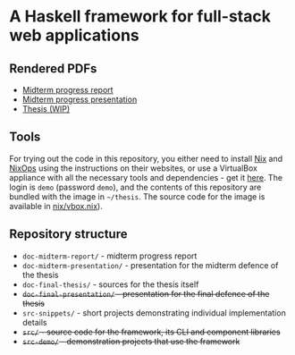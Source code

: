 # A Haskell framework for full-stack web applications

## Rendered PDFs
- [Midterm progress report](doc-midterm-report/midterm-report.pdf)
- [Midterm progress presentation](doc-midterm-presentation/midterm-presentation.pdf)
- [Thesis (WIP)](doc-final-thesis/projekt.pdf)

## Tools
For trying out the code in this repository, you either need to install
[Nix](https://nixos.org/nix/) and [NixOps](https://nixos.org/nixops/) using the
instructions on their websites, or use a VirtualBox appliance with all the
necessary tools and dependencies - get it
[here](https://zarybnicky.com/static/nixos-18.09pre-git-x86_64-linux.ova). The
login is `demo` (password `demo`), and the contents of this repository are
bundled with the image in `~/thesis`. The source code for the image is available
in [nix/vbox.nix](nix/vbox.nix)).

## Repository structure
- `doc-midterm-report/` - midterm progress report
- `doc-midterm-presentation/` - presentation for the midterm defence of the thesis
- `doc-final-thesis/` - sources for the thesis itself
- ~~`doc-final-presentation/` - presentation for the final defence of the thesis~~
- `src-snippets/` - short projects demonstrating individual implementation details
- ~~`src/` - source code for the framework, its CLI and component libraries~~
- ~~`src-demo/` - demonstration projects that use the framework~~
